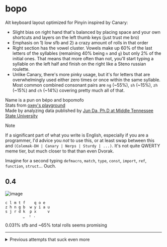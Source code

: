 # bopo
Alt keyboard layout optimized for Pinyin inspired by Canary:
- Slight bias on right hand that's balanced by placing space and your own shortcuts and layers on the left thumb keys (just trust me bro)
- Emphasis on 1) low sfb and 2) a crazy amount of rolls in that order
- Right section has the vowel cluster. Vowels make up 60% of the last letters of the syllables (remaining 40% being `n` and `g`) but only 2% of the initial ones. That means that more often than not, you'll start typing a syllable on the left half and finish on the right like a Steno russian roulette.
- Unlike Canary, there's more pinky usage, but it's for letters that are overwhelmingly used either zero times or once within the same syllable. Most common combined consonant pairs are `ng` (~55%), `sh` (~15%), `zh` (~15%) and `ch` (~14%) covering pretty much all of that.

Name is a pun on bépo and bopomofo <br>
Stats from [oxey's playground](https://oxey.dev/playground/) <br>
Made by analyzing data published by [Jun Da, Ph.D at Middle Tennessee State University](https://lingua.mtsu.edu/chinese-computing/phonology/)

> [!NOTE]
> If a significant part of what you write is English, especially if you are a programmer, I'd advice you _not_ to use this, or at least swap between this and `(Colemak-DH | Canary | Nerps | Sturdy | ...)`. It's not quite QWERTY meme tier, but much closer to that than even Dvorak.
> 
> Imagine for a second typing `defmacro`, `match`, `type`, `const`, `import`, `ref`, `function`, `struct`... Ouch.

## 0.4
![image](https://github.com/Manueljlin/wew/assets/11275573/a3b2cda4-ba9e-45f0-ab6a-9c1318161a11)
``` 
c l m t f    q o e
z h n g b  w y i a u
s j r d k  p x     v
        ⎵  ⇧ .
```
0.031% sfb and ~65% total rolls seems promising

---


<details>
    <summary>Previous attempts that suck even more</summary>

## 0.3
![image](https://github.com/Manueljlin/wew/assets/11275573/acdffc15-824e-4d9b-b2f0-9786c6cd2d87)
```
w x j b f    l e o
z n g h t  q y a i u
s j r d k  p c     v
        ⎵  ⇧ .
```

## 0.2
![image](https://github.com/Manueljlin/wew/assets/11275573/0efc5775-92b1-425b-bad6-349f48a431e9)
```
w j y l m    f e r
z h n g t  q o a i u
s x b d k  p c     v
        ⎵  ⇧ .
```

## 0.1
![image](https://github.com/Manueljlin/wew/assets/11275573/5660adff-0c43-4d2d-b064-8ed348a19a1e)
```
w m j b f    l e o
z g h y t  q n a i u
s x r d k  p c     v
        ⎵  ⇧ .
```
</details> 
